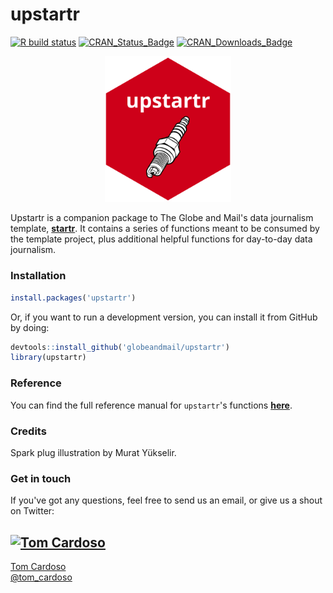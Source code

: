 # upstartr

<!-- badges: start -->
[![R build status](https://github.com/globeandmail/upstartr/workflows/R-CMD-check/badge.svg)](https://github.com/globeandmail/upstartr/actions)
[![CRAN_Status_Badge](http://www.r-pkg.org/badges/version/upstartr)](https://cran.r-project.org/package=upstartr)
[![CRAN_Downloads_Badge](https://cranlogs.r-pkg.org/badges/upstartr)](https://cranlogs.r-pkg.org/badges/upstartr)
<!-- badges: end -->
<p align="center">
  <img src="https://raw.githubusercontent.com/globeandmail/upstartr/master/images/upstartr-sticker.png" alt="upstartr logo" width="40%" height="40%" />
</p>

Upstartr is a companion package to The Globe and Mail's data journalism template, [**startr**](https://www.github.com/globeandmail/startr). It contains a series of functions meant to be consumed by the template project, plus additional helpful functions for day-to-day data journalism.

### Installation

```r
install.packages('upstartr')
```

Or, if you want to run a development version, you can install it from GitHub by doing:
```r
devtools::install_github('globeandmail/upstartr')
library(upstartr)
```

### Reference

You can find the full reference manual for `upstartr`'s functions [**here**](https://globeandmail.github.io/upstartr).


### Credits

Spark plug illustration by Murat Yükselir.


### Get in touch

If you've got any questions, feel free to send us an email, or give us a shout on Twitter:

[![Tom Cardoso](https://avatars0.githubusercontent.com/u/2408118?v=3&s=200)](https://github.com/tomcardoso)
---
[Tom Cardoso](mailto:tcardoso@globeandmail.com) <br> [@tom_cardoso](https://www.twitter.com/tom_cardoso)
